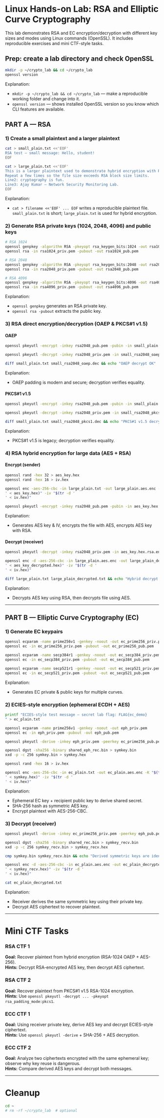 
# Linux Hands-on Lab: RSA and Elliptic Curve Cryptography

This lab demonstrates RSA and EC encryption/decryption with different key sizes and modes using Linux commands (OpenSSL). It includes reproducible exercises and mini CTF-style tasks.

## Prep: create a lab directory and check OpenSSL
```bash
mkdir -p ~/crypto_lab && cd ~/crypto_lab
openssl version
```
Explanation:
- `mkdir -p ~/crypto_lab && cd ~/crypto_lab` — make a reproducible working folder and change into it.
- `openssl version` — shows installed OpenSSL version so you know which CLI features are available.

## PART A — RSA

### 1) Create a small plaintext and a larger plaintext
```bash
cat > small_plain.txt <<'EOF'
RSA test — small message: Hello, student!
EOF

cat > large_plain.txt <<'EOF'
This is a larger plaintext used to demonstrate hybrid encryption with RSA + AES.
Repeat a few times so the file size exceeds RSA block size limits.
Line2: cryptography is fun.
Line3: Ajay Kumar — Network Security Monitoring Lab.
EOF
```
Explanation:
- `cat > filename <<'EOF' ... EOF` writes a reproducible plaintext file. `small_plain.txt` is short; `large_plain.txt` is used for hybrid encryption.

### 2) Generate RSA private keys (1024, 2048, 4096) and public keys
```bash
# RSA 1024
openssl genpkey -algorithm RSA -pkeyopt rsa_keygen_bits:1024 -out rsa1024_priv.pem
openssl rsa -in rsa1024_priv.pem -pubout -out rsa1024_pub.pem

# RSA 2048
openssl genpkey -algorithm RSA -pkeyopt rsa_keygen_bits:2048 -out rsa2048_priv.pem
openssl rsa -in rsa2048_priv.pem -pubout -out rsa2048_pub.pem

# RSA 4096
openssl genpkey -algorithm RSA -pkeyopt rsa_keygen_bits:4096 -out rsa4096_priv.pem
openssl rsa -in rsa4096_priv.pem -pubout -out rsa4096_pub.pem
```
Explanation:
- `openssl genpkey` generates an RSA private key.
- `openssl rsa -pubout` extracts the public key.

### 3) RSA direct encryption/decryption (OAEP & PKCS#1 v1.5)

#### OAEP
```bash
openssl pkeyutl -encrypt -inkey rsa2048_pub.pem -pubin -in small_plain.txt -out small_rsa2048_oaep.bin -pkeyopt rsa_padding_mode:oaep -pkeyopt rsa_oaep_md:sha256

openssl pkeyutl -decrypt -inkey rsa2048_priv.pem -in small_rsa2048_oaep.bin -out small_rsa2048_oaep.dec -pkeyopt rsa_padding_mode:oaep -pkeyopt rsa_oaep_md:sha256

diff small_plain.txt small_rsa2048_oaep.dec && echo "OAEP decrypt OK"
```
Explanation:
- OAEP padding is modern and secure; decryption verifies equality.

#### PKCS#1 v1.5
```bash
openssl pkeyutl -encrypt -inkey rsa2048_pub.pem -pubin -in small_plain.txt -out small_rsa2048_pkcs1.bin -pkeyopt rsa_padding_mode:pkcs1

openssl pkeyutl -decrypt -inkey rsa2048_priv.pem -in small_rsa2048_pkcs1.bin -out small_rsa2048_pkcs1.dec -pkeyopt rsa_padding_mode:pkcs1

diff small_plain.txt small_rsa2048_pkcs1.dec && echo "PKCS#1 v1.5 decrypt OK"
```
Explanation:
- PKCS#1 v1.5 is legacy; decryption verifies equality.

### 4) RSA hybrid encryption for large data (AES + RSA)

#### Encrypt (sender)
```bash
openssl rand -hex 32 > aes_key.hex
openssl rand -hex 16 > iv.hex

openssl enc -aes-256-cbc -in large_plain.txt -out large_plain.aes.enc -K "$(tr -d '
' < aes_key.hex)" -iv "$(tr -d '
' < iv.hex)"

openssl pkeyutl -encrypt -inkey rsa2048_pub.pem -pubin -in aes_key.hex -out aes_key.hex.rsa.enc -pkeyopt rsa_padding_mode:oaep -pkeyopt rsa_oaep_md:sha256
```
Explanation:
- Generates AES key & IV, encrypts the file with AES, encrypts AES key with RSA.

#### Decrypt (receiver)
```bash
openssl pkeyutl -decrypt -inkey rsa2048_priv.pem -in aes_key.hex.rsa.enc -out aes_key_decrypted.hex -pkeyopt rsa_padding_mode:oaep -pkeyopt rsa_oaep_md:sha256

openssl enc -d -aes-256-cbc -in large_plain.aes.enc -out large_plain_decrypted.txt -K "$(tr -d '
' < aes_key_decrypted.hex)" -iv "$(tr -d '
' < iv.hex)"

diff large_plain.txt large_plain_decrypted.txt && echo "Hybrid decrypt OK"
```
Explanation:
- Decrypts AES key using RSA, then decrypts file using AES.

---

## PART B — Elliptic Curve Cryptography (EC)

### 1) Generate EC keypairs
```bash
openssl ecparam -name prime256v1 -genkey -noout -out ec_prime256_priv.pem
openssl ec -in ec_prime256_priv.pem -pubout -out ec_prime256_pub.pem

openssl ecparam -name secp384r1 -genkey -noout -out ec_secp384_priv.pem
openssl ec -in ec_secp384_priv.pem -pubout -out ec_secp384_pub.pem

openssl ecparam -name secp521r1 -genkey -noout -out ec_secp521_priv.pem
openssl ec -in ec_secp521_priv.pem -pubout -out ec_secp521_pub.pem
```
Explanation:
- Generates EC private & public keys for multiple curves.

### 2) ECIES-style encryption (ephemeral ECDH + AES)
```bash
printf "ECIES-style test message — secret lab flag: FLAG{ec_demo}
" > ec_plain.txt

openssl ecparam -name prime256v1 -genkey -noout -out eph_priv.pem
openssl ec -in eph_priv.pem -pubout -out eph_pub.pem

openssl pkeyutl -derive -inkey eph_priv.pem -peerkey ec_prime256_pub.pem -out shared_eph_rec.bin

openssl dgst -sha256 -binary shared_eph_rec.bin > symkey.bin
xxd -p -c 256 symkey.bin > symkey.hex

openssl rand -hex 16 > iv.hex

openssl enc -aes-256-cbc -in ec_plain.txt -out ec_plain.aes.enc -K "$(tr -d '
' < symkey.hex)" -iv "$(tr -d '
' < iv.hex)"
```
Explanation:
- Ephemeral EC key + recipient public key to derive shared secret.
- SHA-256 hash as symmetric AES key.
- Encrypt plaintext with AES-256-CBC.

### 3) Decrypt (receiver)
```bash
openssl pkeyutl -derive -inkey ec_prime256_priv.pem -peerkey eph_pub.pem -out shared_rec.bin

openssl dgst -sha256 -binary shared_rec.bin > symkey_recv.bin
xxd -p -c 256 symkey_recv.bin > symkey_recv.hex

cmp symkey.bin symkey_recv.bin && echo "Derived symmetric keys are identical"

openssl enc -d -aes-256-cbc -in ec_plain.aes.enc -out ec_plain_decrypted.txt -K "$(tr -d '
' < symkey_recv.hex)" -iv "$(tr -d '
' < iv.hex)"

cat ec_plain_decrypted.txt
```
Explanation:
- Receiver derives the same symmetric key using their private key.
- Decrypt AES ciphertext to recover plaintext.

---

# Mini CTF Tasks

### RSA CTF 1
**Goal:** Recover plaintext from hybrid encryption (RSA-1024 OAEP + AES-256).  
**Hints:** Decrypt RSA-encrypted AES key, then decrypt AES ciphertext.

### RSA CTF 2
**Goal:** Recover plaintext from PKCS#1 v1.5 RSA-1024 encryption.  
**Hints:** Use `openssl pkeyutl -decrypt ... -pkeyopt rsa_padding_mode:pkcs1`.

### ECC CTF 1
**Goal:** Using receiver private key, derive AES key and decrypt ECIES-style ciphertext.  
**Hints:** Use `openssl pkeyutl -derive` + SHA-256 + AES decryption.

### ECC CTF 2
**Goal:** Analyze two ciphertexts encrypted with the same ephemeral key; observe why key reuse is dangerous.  
**Hints:** Compare derived AES keys and decrypt both messages.

---

# Cleanup
```bash
cd ~
# rm -rf ~/crypto_lab  # optional
```
